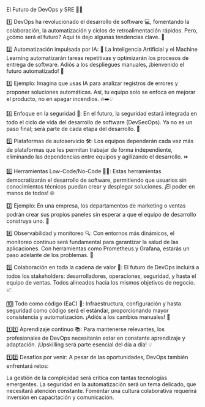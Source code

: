 El Futuro de DevOps y SRE 🚀🔮

1️⃣ DevOps ha revolucionado el desarrollo de software 💻, fomentando la colaboración, la automatización y ciclos de retroalimentación rápidos. Pero, ¿cómo será el futuro? Aquí te dejo algunas tendencias clave. 🔑

2️⃣ Automatización impulsada por IA: 🤖 La Inteligencia Artificial y el Machine Learning automatizarán tareas repetitivas y optimizarán los procesos de entrega de software. Adiós a los despliegues manuales, ¡bienvenido el futuro automatizado! 🔄

3️⃣ Ejemplo: Imagina que usas IA para analizar registros de errores y proponer soluciones automáticas. Así, tu equipo solo se enfoca en mejorar el producto, no en apagar incendios. 🔥➡️💡

4️⃣ Enfoque en la seguridad 🔐: En el futuro, la seguridad estará integrada en todo el ciclo de vida del desarrollo de software (DevSecOps). Ya no es un paso final; será parte de cada etapa del desarrollo. 🚦

5️⃣ Plataformas de autoservicio 🛠️: Los equipos dependerán cada vez más de plataformas que les permitan trabajar de forma independiente, eliminando las dependencias entre equipos y agilizando el desarrollo. ⏩

6️⃣ Herramientas Low-Code/No-Code 🧑‍💻: Estas herramientas democratizarán el desarrollo de software, permitiendo que usuarios sin conocimientos técnicos puedan crear y desplegar soluciones. ¡El poder en manos de todos! 🌐

7️⃣ Ejemplo: En una empresa, los departamentos de marketing o ventas podrán crear sus propios paneles sin esperar a que el equipo de desarrollo construya uno. 🎯

8️⃣ Observabilidad y monitoreo 🔍: Con entornos más dinámicos, el monitoreo continuo será fundamental para garantizar la salud de las aplicaciones. Con herramientas como Prometheus y Grafana, estarás un paso adelante de los problemas. 🚦

9️⃣ Colaboración en toda la cadena de valor 🤝: El futuro de DevOps incluirá a todos los stakeholders: desarrolladores, operaciones, seguridad, y hasta el equipo de ventas. Todos alineados hacia los mismos objetivos de negocio. 📈

🔟 Todo como código (EaC) 📜: Infraestructura, configuración y hasta seguridad como código será el estándar, proporcionando mayor consistencia y automatización. ¡Adiós a los cambios manuales! 📝

1️⃣1️⃣ Aprendizaje continuo 📚: Para mantenerse relevantes, los profesionales de DevOps necesitarán estar en constante aprendizaje y adaptación. ¡Upskilling será parte esencial del día a día! 💡

1️⃣2️⃣ Desafíos por venir: A pesar de las oportunidades, DevOps también enfrentará retos:

La gestión de la complejidad será crítica con tantas tecnologías emergentes.
La seguridad en la automatización será un tema delicado, que necesitará atención constante.
Fomentar una cultura colaborativa requerirá inversión en capacitación y comunicación.